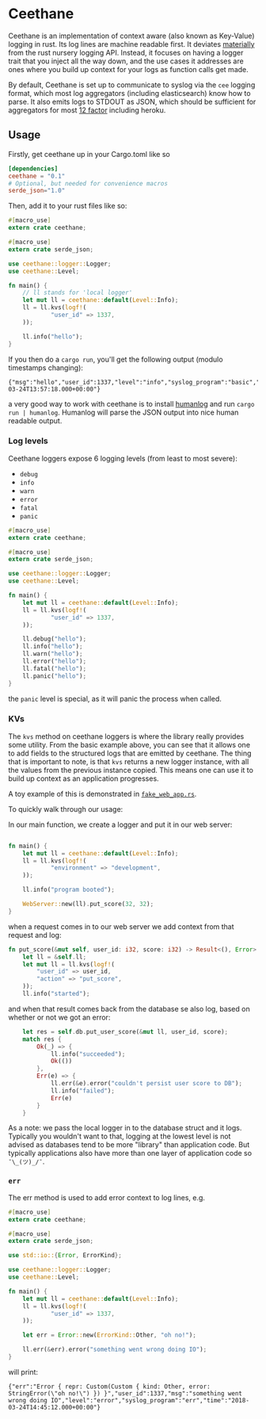 # Ceethane

Ceethane is an implementation of context aware (also known as Key-Value)
logging in rust. Its log lines are machine readable first.  It deviates
[materially](https://github.com/rust-lang-nursery/log) from the rust nursery
logging API. Instead, it focuses on having a logger trait that you inject all
the way down, and the use cases it addresses are ones where you build up
context for your logs as function calls get made.

By default, Ceethane is set up to communicate to syslog via the `cee` logging
format, which most log aggregators (including elasticsearch) know how to parse.
It also emits logs to STDOUT as JSON, which should be sufficient for aggregators
for most [12 factor](https://12factor.net/) including heroku.

## Usage

Firstly, get ceethane up in your Cargo.toml like so

```toml
[dependencies]
ceethane = "0.1"
# Optional, but needed for convenience macros
serde_json="1.0"
```

Then, add it to your rust files like so:

```rust
#[macro_use]
extern crate ceethane;

#[macro_use]
extern crate serde_json;

use ceethane::logger::Logger;
use ceethane::Level;

fn main() {
    // ll stands for 'local logger'
    let mut ll = ceethane::default(Level::Info);
    ll = ll.kvs(logf!(
            "user_id" => 1337,
    ));

    ll.info("hello");
}
```

If you then do a `cargo run`, you'll get the following output (modulo
timestamps changing):

```
{"msg":"hello","user_id":1337,"level":"info","syslog_program":"basic","time":"2018-03-24T13:57:18.000+00:00"}
```

a very good way to work with ceethane is to install [humanlog](https://github.com/aybabtme/humanlog)
and run `cargo run | humanlog`. Humanlog will parse the JSON output into nice
human readable output.

### Log levels

Ceethane loggers expose 6 logging levels (from least to most severe):

* `debug`
* `info`
* `warn`
* `error`
* `fatal`
* `panic`

```rust
#[macro_use]
extern crate ceethane;

#[macro_use]
extern crate serde_json;

use ceethane::logger::Logger;
use ceethane::Level;

fn main() {
    let mut ll = ceethane::default(Level::Info);
    ll = ll.kvs(logf!(
            "user_id" => 1337,
    ));

    ll.debug("hello");
    ll.info("hello");
    ll.warn("hello");
    ll.error("hello");
    ll.fatal("hello");
    ll.panic("hello");
}
```

the `panic` level is special, as it will panic the process when called.

### KVs

The `kvs` method on ceethane loggers is where the library really provides some
utility. From the basic example above, you can see that it allows one to add
fields to the structured logs that are emitted by ceethane. The thing that is
important to note, is that `kvs` returns a new logger instance, with all the
values from the previous instance copied. This means one can use it to build
up context as an application progresses.

A toy example of this is demonstrated in [`fake_web_app.rs`](examples/fake_web_app.rs).

To quickly walk through our usage:

In our main function, we create a logger and put it in our web server:

```rust

fn main() {
    let mut ll = ceethane::default(Level::Info);
    ll = ll.kvs(logf!(
            "environment" => "development",
    ));

    ll.info("program booted");

    WebServer::new(ll).put_score(32, 32);
}

```


when a request comes in to our web server we add context from that request and
log:

```rust
fn put_score(&mut self, user_id: i32, score: i32) -> Result<(), Error> {
    let ll = &self.ll;                                                  ```
    let mut ll = ll.kvs(logf!(
        "user_id" => user_id,
        "action" => "put_score",
    ));
    ll.info("started");
```

and when that result comes back from the database se also log, based on
whether or not we got an error:

```rust
    let res = self.db.put_user_score(&mut ll, user_id, score);
    match res {
        Ok(_) => {
            ll.info("succeeded");
            Ok(())
        },
        Err(e) => {
            ll.err(&e).error("couldn't persist user score to DB");
            ll.info("failed");
            Err(e)
        }
    }
```

As a note: we pass the local logger in to the database struct and it logs.
Typically you wouldn't want to that, logging at the lowest level is not advised
as databases tend to be more "library" than application code. But typically
applications also have more than one layer of application code so `¯\_(ツ)_/¯`.

### `err`

The err method is used to add error context to log lines, e.g.

```rust
#[macro_use]
extern crate ceethane;

#[macro_use]
extern crate serde_json;

use std::io::{Error, ErrorKind};

use ceethane::logger::Logger;
use ceethane::Level;

fn main() {
    let mut ll = ceethane::default(Level::Info);
    ll = ll.kvs(logf!(
            "user_id" => 1337,
    ));

    let err = Error::new(ErrorKind::Other, "oh no!");

    ll.err(&err).error("something went wrong doing IO");
}
```

will print:

```
{"err":"Error { repr: Custom(Custom { kind: Other, error: StringError(\"oh no!\") }) }","user_id":1337,"msg":"something went wrong doing IO","level":"error","syslog_program":"err","time":"2018-03-24T14:45:12.000+00:00"}
```
